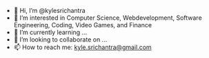 - 👋 Hi, I’m @kylesrichantra
- 👀 I’m interested in Computer Science, Webdevelopment, Software Engineering, Coding, Video Games, and Finance
- 🌱 I’m currently learning ...
- 💞️ I’m looking to collaborate on ...
- 📫 How to reach me: kyle.srichantra@gmail.com

<!---
kylesrichantra/kylesrichantra is a ✨ special ✨ repository because its `README.md` (this file) appears on your GitHub profile.
You can click the Preview link to take a look at your changes.
--->
